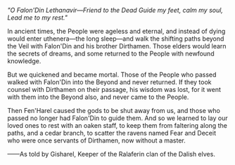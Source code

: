 <i> "O Falon'Din
Lethanavir—Friend to the Dead
Guide my feet, calm my soul,
Lead me to my rest." </i>

In ancient times, the People were ageless and eternal, and instead of dying would enter uthenera—the long sleep—and walk the shifting paths beyond the Veil with Falon'Din and his brother Dirthamen. Those elders would learn the secrets of dreams, and some returned to the People with newfound knowledge.

But we quickened and became mortal. Those of the People who passed walked with Falon'Din into the Beyond and never returned. If they took counsel with Dirthamen on their passage, his wisdom was lost, for it went with them into the Beyond also, and never came to the People.

Then Fen'Harel caused the gods to be shut away from us, and those who passed no longer had Falon'Din to guide them. And so we learned to lay our loved ones to rest with an oaken staff, to keep them from faltering along the paths, and a cedar branch, to scatter the ravens named Fear and Deceit who were once servants of Dirthamen, now without a master.

——As told by Gisharel, Keeper of the Ralaferin clan of the Dalish elves.
